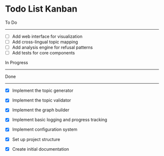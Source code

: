 # Todo List Kanban

To Do
_____
- [ ] Add web interface for visualization
- [ ] Add cross-lingual topic mapping
- [ ] Add analysis engine for refusal patterns
- [ ] Add tests for core components

In Progress
_____

Done
_____
- [x] Implement the topic generator
- [x] Implement the topic validator
- [x] Implement the graph builder
- [x] Implement basic logging and progress tracking
- [x] Implement configuration system
- [x] Set up project structure
- [x] Create initial documentation








